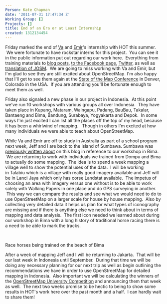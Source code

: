 ```yaml
---
Person: Kate Chapman
date: '2011-07-31 17:47:34 Z'
Working Group: []
Projects: []
title: End of an Era or at Least Internship
created: 1312134454
---
```

<p>Friday marked the end of <a href="http://twitter.com/justva">Va</a> and <a href="http://twitter.com/emirhartato">Emir</a>'s internship with HOT this summer. &nbsp;We were fortunate to have rockstar interns for this project. &nbsp;You can see it in the public information put out regarding our work here. &nbsp;Everything from training materials to <a href="http://hot.openstreetmap.org/weblog/">blog posts</a>, <a href="http://facebook.com/kompetisiosm">to the Facebook page</a>, <a href="http://twitter.com/osm_id">Twitter</a>, as well as <a href="http://josm.openstreetmap.de/">translation of JOSM</a>. &nbsp;We are going to miss working with Va and Emir, but I'm glad to see they are still excited about OpenStreetMap. I'm also happy that I'll get to see them again at the <a href="http://stateofthemap.org/">State of the Map Conference</a> in Denver, Colorado in the USA. &nbsp;If you are attending you'll be fortunate enough to meet them as well.</p><p>Friday also signaled a new phase in our project in Indonesia. &nbsp;At this point we've run 10 workshops with various groups all over Indonesia. &nbsp;They have taken place in Kupang, Mataram, Waingapu, Padang, BauBau, Takalar, Bantaeng and Bima, Bandung, Surabaya,&nbsp;Yogyakarta and Depok. &nbsp;In some ways I'm just excited I can list all the places off the top of my head, because it has been a whirlwind of mapping. &nbsp; Though in others I'm excited at how many individuals we were able to teach about OpenStreetMap.</p><p>While Va and Emir are off to study in Australia as part of a school program next week, Jeff and I are back to the island of&nbsp;Sumbawa. Sumbawa was <a href="http://hot.openstreetmap.org/weblog/2011/07/hot-in-sumbawa-indonesia/">previously written about</a> on this blog in reference to our workshop in Bima. &nbsp;We are returning to work with individuals we trained from Dompu and Bima to actually do some mapping. &nbsp;The idea is to spend a week mapping a village well to show the potential uses of the data. &nbsp;I will be working in&nbsp;Talabiu which is a village with really good imagery available and Jeff will be in&nbsp;Lanci Jaya which only has corse Landstat available. &nbsp;The impetus of choosing an area with imagery versus one without is to be able to work solely with Walking Papers in one place and do GPS surveying in another. &nbsp;This way we can compare the results and see what we would need to do to use OpenStreetMap on a larger scale for house by house mapping. &nbsp;Also by collecting very detailed data it helps us plan for what types of iconography are missing and if there is anything else we need to think about in terms of mapping and data analysis. &nbsp;The first icon needed we learned about during our workshop in Bima with a long history of traditional horse racing there is a need to be able to mark the tracks.</p><p>&nbsp;</p><p><img src="/sites/default/files/imagecache/update_content/wp-content/uploads/2011/07/IMG_1158.jpeg" alt="">Race horses being trained on the beach of Bima</p><p style="text-align: left;">After a week of mapping Jeff and I will be returning to Jakarta. &nbsp;That will be our last week in Indonesia until September. &nbsp;During that time we will be doing any necessary planning for our next trip as well as begin outlining the recommendations we have in order to use OpenStreetMap for detailed mapping in Indonesia. &nbsp;Also important we will be&nbsp;calculating&nbsp;the winners of the <a href="http://kompetisiosm.org/">OpenStreetMap University Competition</a> and announcing them that week as well. &nbsp;The next two weeks promise to be hectic to being to show some results in HOT's work here over the past month and a half. &nbsp;I can hardly wait to share them!</p>
